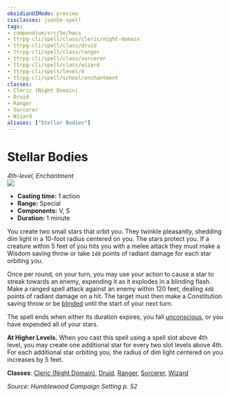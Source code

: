 ```yaml
---
obsidianUIMode: preview
cssclasses: json5e-spell
tags:
- compendium/src/5e/hwcs
- ttrpg-cli/spell/class/cleric/night-domain
- ttrpg-cli/spell/class/druid
- ttrpg-cli/spell/class/ranger
- ttrpg-cli/spell/class/sorcerer
- ttrpg-cli/spell/class/wizard
- ttrpg-cli/spell/level/4
- ttrpg-cli/spell/school/enchantment
classes:
- Cleric (Night Domain)
- Druid
- Ranger
- Sorcerer
- Wizard
aliases: ["Stellar Bodies"]
---
```

# Stellar Bodies
*4th-level, Enchantment*  
![](/3-Mechanics/CLI/spells/img/stellar-bodies.webp#right)  

- **Casting time:** 1 action
- **Range:** Special
- **Components:** V, S
- **Duration:** 1 minute

You create two small stars that orbit you. They twinkle pleasantly, shedding dim light in a 10-foot radius centered on you. The stars protect you. If a creature within 5 feet of you hits you with a melee attack they must make a Wisdom saving throw or take `1d8` points of radiant damage for each star orbiting you.

Once per round, on your turn, you may use your action to cause a star to streak towards an enemy, expending it as it explodes in a blinding flash. Make a ranged spell attack against an enemy within 120 feet, dealing `4d8` points of radiant damage on a hit. The target must then make a Constitution saving throw or be [blinded](/3-Mechanics/CLI/rules/conditions.md#blinded) until the start of your next turn.

The spell ends when either its duration expires, you fall [unconscious](/3-Mechanics/CLI/rules/conditions.md#unconscious), or you have expended all of your stars.

**At Higher Levels.** When you cast this spell using a spell slot above 4th level, you may create one additional star for every two slot levels above 4th. For each additional star orbiting you, the radius of dim light centered on you increases by 5 feet.

**Classes**: [Cleric (Night Domain)](/3-Mechanics/CLI/classes/cleric-night-domain-hwcs.md), [Druid](/3-Mechanics/CLI/classes/druid.md), [Ranger](/3-Mechanics/CLI/classes/ranger.md), [Sorcerer](/3-Mechanics/CLI/classes/sorcerer.md), [Wizard](/3-Mechanics/CLI/classes/wizard.md)

*Source: Humblewood Campaign Setting p. 52*
